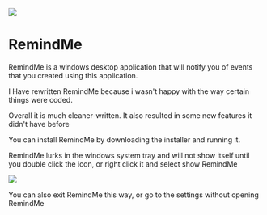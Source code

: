 ![](http://i.imgur.com/jRNzEVV.png)

# RemindMe
RemindMe is a windows desktop application that will notify you of events that you created using this application.

I Have rewritten RemindMe because i wasn't happy with the way certain things were coded. 

Overall it is much cleaner-written. It also resulted in some new features it didn't have before

You can install RemindMe by downloading the installer and running it.

RemindMe lurks in the windows system tray and will not show itself until you double click the icon, or right click it and select show RemindMe


![](http://i.imgur.com/SKoYjEl.png)

You can also exit RemindMe this way, or go to the settings without opening RemindMe
